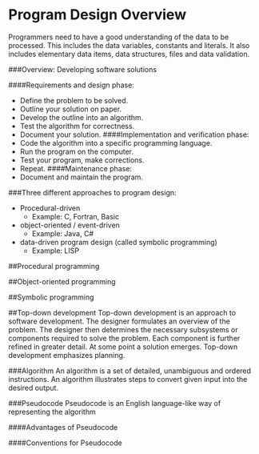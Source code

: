 # Program Design Overview

Programmers need to have a good understanding of the data to be processed. This includes the data variables, constants and literals. It also includes elementary data items, data structures, files and data validation.

###Overview: Developing software solutions

####Requirements and design phase:
* Define the problem to be solved.
* Outline your solution on paper.
* Develop the outline into an algorithm.
* Test the algorithm for correctness.
* Document your solution.
####Implementation and verification phase:
* Code the algorithm into a specific programming language.
* Run the program on the computer.
* Test your program, make corrections. 
* Repeat.
####Maintenance phase:
* Document and maintain the program.

###Three different approaches to program design: 
* Procedural-driven
    * Example: C, Fortran, Basic
* object-oriented / event-driven
    * Example: Java, C#
* data-driven program design (called symbolic programming)
    * Example: LISP


##Procedural programming

##Object-oriented programming

##Symbolic programming

##Top-down development
Top-down development is an approach to software development. The designer formulates an overview of the problem. The designer then determines the necessary subsystems or components required to solve the problem. Each component is further refined in greater detail. At some point a solution emerges. Top-down development emphasizes planning. 


###Algorithm
An algorithm is a set of detailed, unambiguous and ordered instructions. An algorithm illustrates steps to convert given input into the desired output. 

###Pseudocode
Pseudocode is an English language-like way of representing the algorithm

####Advantages of Pseudocode

####Conventions for Pseudocode


